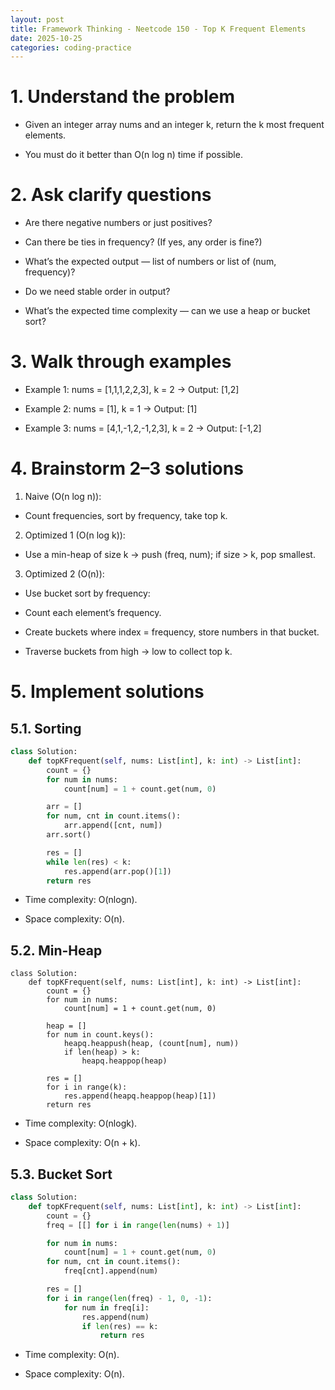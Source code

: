 ```yaml
---
layout: post
title: Framework Thinking - Neetcode 150 - Top K Frequent Elements
date: 2025-10-25
categories: coding-practice
---
```


# 1. Understand the problem

- Given an integer array nums and an integer k, return the k most frequent elements.

- You must do it better than O(n log n) time if possible.

# 2. Ask clarify questions

- Are there negative numbers or just positives?

- Can there be ties in frequency? (If yes, any order is fine?)

- What’s the expected output — list of numbers or list of (num, frequency)?

- Do we need stable order in output?

- What’s the expected time complexity — can we use a heap or bucket sort?

# 3. Walk through examples

- Example 1:
  nums = [1,1,1,2,2,3], k = 2 → Output: [1,2]

- Example 2:
  nums = [1], k = 1 → Output: [1]

- Example 3:
  nums = [4,1,-1,2,-1,2,3], k = 2 → Output: [-1,2]

# 4. Brainstorm 2–3 solutions

1. Naive (O(n log n)):

- Count frequencies, sort by frequency, take top k.

2. Optimized 1 (O(n log k)):

- Use a min-heap of size k → push (freq, num); if size > k, pop smallest.

3. Optimized 2 (O(n)):

- Use bucket sort by frequency:

- Count each element’s frequency.

- Create buckets where index = frequency, store numbers in that bucket.

- Traverse buckets from high → low to collect top k.

# 5. Implement solutions

## 5.1. Sorting

```python
class Solution:
    def topKFrequent(self, nums: List[int], k: int) -> List[int]:
        count = {}
        for num in nums:
            count[num] = 1 + count.get(num, 0)

        arr = []
        for num, cnt in count.items():
            arr.append([cnt, num])
        arr.sort()

        res = []
        while len(res) < k:
            res.append(arr.pop()[1])
        return res
```

- Time complexity: O(nlogn).

- Space complexity: O(n).

## 5.2. Min-Heap

```pytbon
class Solution:
    def topKFrequent(self, nums: List[int], k: int) -> List[int]:
        count = {}
        for num in nums:
            count[num] = 1 + count.get(num, 0)

        heap = []
        for num in count.keys():
            heapq.heappush(heap, (count[num], num))
            if len(heap) > k:
                heapq.heappop(heap)

        res = []
        for i in range(k):
            res.append(heapq.heappop(heap)[1])
        return res
```

- Time complexity: O(nlogk).

- Space complexity: O(n + k).

## 5.3. Bucket Sort

```python
class Solution:
    def topKFrequent(self, nums: List[int], k: int) -> List[int]:
        count = {}
        freq = [[] for i in range(len(nums) + 1)]

        for num in nums:
            count[num] = 1 + count.get(num, 0)
        for num, cnt in count.items():
            freq[cnt].append(num)

        res = []
        for i in range(len(freq) - 1, 0, -1):
            for num in freq[i]:
                res.append(num)
                if len(res) == k:
                    return res
```

- Time complexity: O(n).

- Space complexity: O(n).
